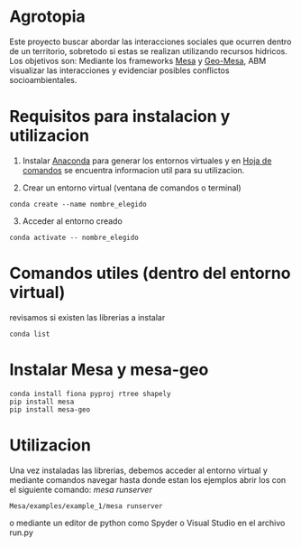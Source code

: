 # Agrotopia

Este proyecto buscar abordar las interacciones sociales que ocurren dentro de un territorio, sobretodo si estas se realizan utilizando recursos hidricos. 
Los objetivos son:
Mediante los frameworks [Mesa](https://github.com/projectmesa/mesa) y [Geo-Mesa](https://github.com/Corvince/mesa-geo), ABM visualizar las interacciones y evidenciar posibles conflictos socioambientales.


# Requisitos para instalacion y utilizacion

1) Instalar [Anaconda](https://anaconda.org/) para generar los entornos virtuales y en [Hoja de comandos](https://docs.conda.io/projects/conda/en/4.6.0/_downloads/52a95608c49671267e40c689e0bc00ca/conda-cheatsheet.pdf) se encuentra informacion util para su utilizacion.

2) Crear un entorno virtual (ventana de comandos o terminal)
```shell
conda create --name nombre_elegido
```
3) Acceder al entorno creado
```shell
conda activate -- nombre_elegido
```
# Comandos utiles (dentro del entorno virtual)
revisamos si existen las librerias a instalar
```shell
conda list
```
# Instalar Mesa y mesa-geo
```shell
conda install fiona pyproj rtree shapely
pip install mesa
pip install mesa-geo
```
# Utilizacion
Una vez instaladas las librerias, debemos acceder al entorno virtual y mediante comandos navegar hasta donde estan los ejemplos abrir los con el siguiente comando:
*mesa runserver*

```shell
Mesa/examples/example_1/mesa runserver
```

o mediante un editor de python como Spyder o Visual Studio en el archivo run.py


